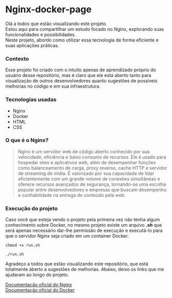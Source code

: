 # Nginx-docker-page

Olá a todos que estão visualizando este projeto. \
Estou aqui para compartilhar um estudo focado no Nginx, explorando suas funcionalidades e possibilidades. \
Neste projeto, abordo como utilizar essa tecnologia de forma eficiente e suas aplicações práticas.

### Contexto

Esse projeto foi criado com o intuito apenas de aprendizado próprio do usuário desse repositório, mas é claro que ele está aberto tanto para visualização de outros desenvolvedores quanto sugestões de possíveis melhorias no código e em sua infraestrutura.

### Tecnologias usadas

- Nginx
- Docker
- HTML
- CSS

### O que é o Nginx?

> Nginx é um servidor web de código aberto conhecido por sua velocidade, eficiência e baixo consumo de recursos.
> Ele é usado para hospedar sites e aplicativos web, além de desempenhar funções como balanceamento de carga, proxy reverso, cache HTTP e servidor de streaming de mídia.
> É valorizado por sua capacidade de lidar eficientemente com um grande volume de conexões simultâneas e oferece recursos avançados de segurança, tornando-se uma escolha popular entre desenvolvedores e empresas que buscam desempenho e confiabilidade na entrega de conteúdo pela web.

### Execução do projeto

Caso você que esteja vendo o projeto pela primeira vez não tenha algum conhecimento sobre Docker, no mesmo projeto existe um arquivo ***.sh***
que será apenas necessário dar-lhe permissão de execução e executá-lo para que o servidor Nginx seja criado em um container Docker.

``` chmod +x run.sh ```

``` ./run.sh ```


Agradeço a todos que estão visualizando este repositório, que está totalmente aberto a sugestões de melhorias. Abaixo, deixo os links que me ajudaram ao longo do projeto.



[Documentação oficial do Nginx](https://nginx.org/en/docs/) \
[Documentação oficial do Docker](https://docs.docker.com/compose/)

